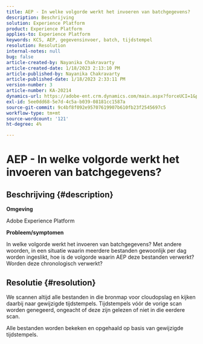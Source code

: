 ```yaml
---
title: AEP - In welke volgorde werkt het invoeren van batchgegevens?
description: Beschrijving
solution: Experience Platform
product: Experience Platform
applies-to: Experience Platform
keywords: KCS, AEP, gegevensinvoer, batch, tijdstempel
resolution: Resolution
internal-notes: null
bug: false
article-created-by: Nayanika Chakravarty
article-created-date: 1/18/2023 2:13:10 PM
article-published-by: Nayanika Chakravarty
article-published-date: 1/18/2023 2:33:11 PM
version-number: 3
article-number: KA-20214
dynamics-url: https://adobe-ent.crm.dynamics.com/main.aspx?forceUCI=1&pagetype=entityrecord&etn=knowledgearticle&id=e5cd4639-3a97-ed11-aad1-6045bd006b4b
exl-id: 5ee0dd68-5e7d-4c5a-b039-08181cc1587a
source-git-commit: 9c4bf8f092e95707619907b610fb23f2545697c5
workflow-type: tm+mt
source-wordcount: '121'
ht-degree: 4%

---
```


# AEP - In welke volgorde werkt het invoeren van batchgegevens?

## Beschrijving {#description}


<b>Omgeving</b>

Adobe Experience Platform

<b>Probleem/symptomen</b>

In welke volgorde werkt het invoeren van batchgegevens? Met andere woorden, in een situatie waarin meerdere bestanden gewoonlijk per dag worden ingeslikt, hoe is de volgorde waarin AEP deze bestanden verwerkt? Worden deze chronologisch verwerkt?


## Resolutie {#resolution}


We scannen altijd alle bestanden in die bronmap voor cloudopslag en kijken daarbij naar gewijzigde tijdstempels. Tijdstempels vóór de vorige scan worden genegeerd, ongeacht of deze zijn gelezen of niet in die eerdere scan.

Alle bestanden worden bekeken en opgehaald op basis van gewijzigde tijdstempels.
